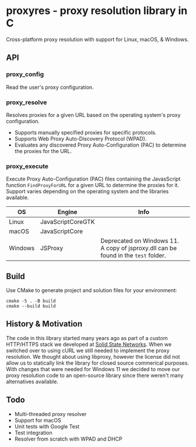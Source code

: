 # proxyres - proxy resolution library in C

Cross-platform proxy resolution with support for Linux, macOS, & Windows.

## API

### proxy_config

Read the user's proxy configuration.

### proxy_resolve

Resolves proxies for a given URL based on the operating system's proxy configuration.

* Supports manually specified proxies for specific protocols.
* Supports Web Proxy Auto-Discovery Protocol (WPAD).
* Evaluates any discovered Proxy Auto-Configuration (PAC) to determine the proxies for the URL.

### proxy_execute

Execute Proxy Auto-Configuration (PAC) files containing the JavasScript function `FindProxyForURL` for a given URL to determine the proxies for it. Support varies depending on the operating system and the libraries available.

|OS|Engine|Info|
|-|-|-|
|Linux|JavaScriptCoreGTK||
|macOS|JavaScriptCore||
|Windows|JSProxy|Deprecated on Windows 11.<br>A copy of jsproxy.dll can be found in the `test` folder.|

## Build

Use CMake to generate project and solution files for your environment:

```
cmake -S . -B build
cmake --build build
```

## History & Motivation

The code in this library started many years ago as part of a custom HTTP/HTTPS stack we developed at [Solid State Networks](https://solidstatenetworks.com/). When we switched over to using cURL we still needed to implement the proxy resolution. We thought about using libproxy, however the license did not allow us to statically link the library for closed source commerical purposes. With changes that were needed for Windows 11 we decided to move our proxy resolution code to an open-source library since there weren't many alternatives available.

## Todo

* Multi-threaded proxy resolver
* Support for macOS
* Unit tests with Google Test
* Test integration
* Resolver from scratch with WPAD and DHCP
